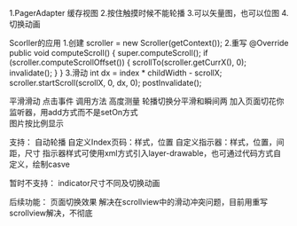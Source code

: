 1.PagerAdapter 缓存视图
2.按住触摸时候不能轮播
3.可以矢量图，也可以位图
4.切换动画

Scorller的应用
1.创建
scroller = new Scroller(getContext());
2.重写
 @Override
    public void computeScroll() {
        super.computeScroll();
        if (scroller.computeScrollOffset()) {
            scrollTo(scroller.getCurrX(), 0);
            invalidate();
        }
    }
3.滑动
    int dx = index * childWidth - scrollX;
    scroller.startScroll(scrollX, 0, dx, 0);
    postInvalidate();

平滑滑动
点击事件
调用方法
高度测量
轮播切换分平滑和瞬间两
加入页面切花你监听器，用add方式而不是setOn方式\
图片按比例显示

支持：
自动轮播
自定义Index页码：样式，位置
自定义指示器：样式，位置，间距，尺寸
指示器样式可使用xml方式引入layer-drawable，也可通过代码方式自定义，绘制casve


暂时不支持：
indicator尺寸不同及切换动画


后续功能：
页面切换效果
解决在scrollview中的滑动冲突问题，目前用重写scrollview解决，不彻底























